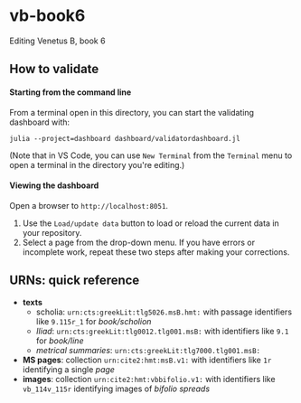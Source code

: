 # vb-book6

Editing Venetus B, book 6



## How to validate


#### Starting from the command line

From a terminal open in this directory, you can start the validating dashboard with:

    julia --project=dashboard dashboard/validatordashboard.jl


(Note that in VS Code, you can use `New Terminal` from the `Terminal` menu to open a terminal in the directory you're editing.)

#### Viewing the dashboard

Open a browser to `http://localhost:8051`.

1. Use the `Load/update data` button to load or reload the current data in your repository.  
2. Select a page from the drop-down menu.  If you have errors or incomplete work, repeat these two steps after making your corrections.


## URNs: quick reference


- **texts**
    - scholia: `urn:cts:greekLit:tlg5026.msB.hmt:` with passage identifiers like `9.115r_1` for *book/scholion*
    - *Iliad*:  `urn:cts:greekLit:tlg0012.tlg001.msB:`  with identifiers like `9.1` for *book/line*
    - *metrical summaries*: `urn:cts:greekLit:tlg7000.tlg001.msB:`
- **MS pages**: collection `urn:cite2:hmt:msB.v1:` with identifiers like `1r` identifying a single *page*
- **images**: collection `urn:cite2:hmt:vbbifolio.v1:` with identifiers like `vb_114v_115r` identifying images of *bifolio spreads*


